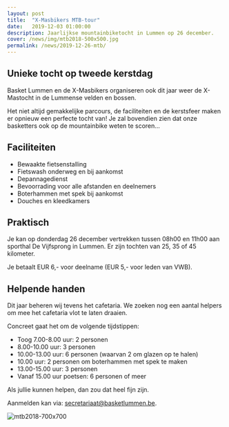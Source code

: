 ```yaml
---
layout: post
title:  "X-Masbikers MTB-tour"
date:   2019-12-03 01:00:00
description: Jaarlijkse mountainbiketocht in Lummen op 26 december.
cover: /news/img/mtb2018-500x500.jpg
permalink: /news/2019-12-26-mtb/
---
```

## Unieke tocht op tweede kerstdag

Basket Lummen en de X-Masbikers organiseren ook dit jaar weer de X-Mastocht in de Lummense velden en bossen.

Het niet altijd gemakkelijke parcours, de faciliteiten en de kerstsfeer maken er opnieuw een perfecte tocht van! Je zal bovendien zien dat onze basketters ook op de mountainbike weten te scoren...

## Faciliteiten

- Bewaakte fietsenstalling
- Fietswash onderweg en bij aankomst
- Depannagedienst
- Bevoorrading voor alle afstanden en deelnemers
- Boterhammen met spek bij aankomst
- Douches en kleedkamers

## Praktisch

Je kan op donderdag 26 december vertrekken tussen 08h00 en 11h00 aan sporthal De Vijfsprong in Lummen. Er zijn tochten van 25, 35 of 45 kilometer.

Je betaalt EUR 6,- voor deelname (EUR 5,- voor leden van VWB).

## Helpende handen

Dit jaar beheren wij tevens het cafetaria. We zoeken nog een aantal helpers om mee het cafetaria vlot te laten draaien. 

Concreet gaat het om de volgende tijdstippen:
- Toog 7.00-8.00 uur: 2 personen
- 8.00-10.00 uur: 3 personen
- 10.00-13.00 uur: 6 personen (waarvan 2 om glazen op te halen)
- 10.00 uur: 2 personen om boterhammen met spek te maken
- 13.00-15.00 uur: 3 personen
- Vanaf 15.00 uur poetsen: 6 personen of meer

Als jullie kunnen helpen, dan zou dat heel fijn zijn. 

Aanmelden kan via: [secretariaat@basketlummen.be](mailto:secretariaat@basketlummen.be). 

![mtb2018-700x700](/news/img/mtb2018-700x700.jpg)
